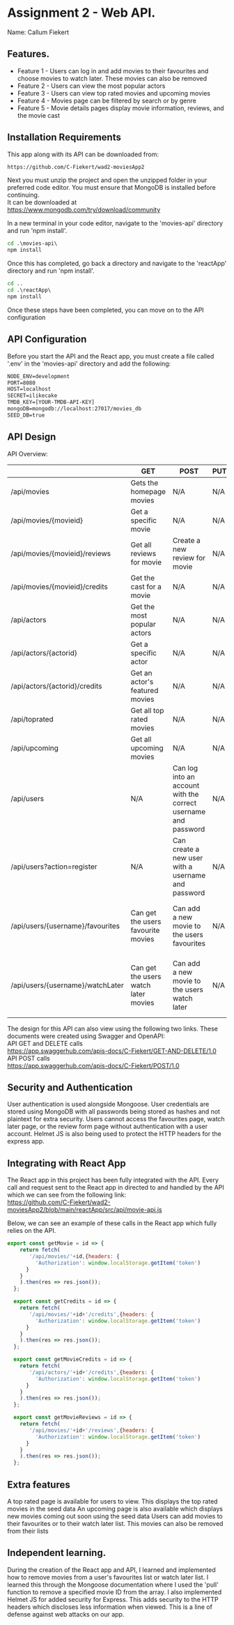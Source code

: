 # Assignment 2 - Web API.

Name: Callum Fiekert

## Features.

 + Feature 1 - Users can log in and add movies to their favourites and choose movies to watch later. These movies can also be removed
 + Feature 2 - Users can view the most popular actors
 + Feature 3 - Users can view top rated movies and upcoming movies
 + Feature 4 - Movies page can be filtered by search or by genre
 + Feature 5 - Movie details pages display movie information, reviews, and the movie cast

## Installation Requirements

This app along with its API can be downloaded from:

```bat
https://github.com/C-Fiekert/wad2-moviesApp2
```

Next you must unzip the project and open the unzipped folder in your preferred code editor.
You must ensure that MongoDB is installed before continuing.  
It can be downloaded at https://www.mongodb.com/try/download/community

In a new terminal in your code editor, navigate to the 'movies-api' directory and run 'npm install'.

```bat
cd .\movies-api\
npm install
```

Once this has completed, go back a directory and navigate to the 'reactApp' directory and run 'npm install'.

```bat
cd ..
cd .\reactApp\
npm install
```

Once these steps have been completed, you can move on to the API configuration

## API Configuration
Before you start the API and the React app, you must create a file called '.env' in the 'movies-api' directory and add the following:

```bat
NODE_ENV=development
PORT=8080
HOST=localhost
SECRET=ilikecake
TMDB_KEY=[YOUR-TMDB-API-KEY]
mongoDB=mongodb://localhost:27017/movies_db
SEED_DB=true
```

## API Design
API Overview:

|  | GET | POST | PUT | DELETE
| -- | -- | -- | -- | -- 
| /api/movies |Gets the homepage movies | N/A | N/A | N/A
| /api/movies/{movieid} | Get a specific movie | N/A | N/A | N/A
| /api/movies/{movieid}/reviews | Get all reviews for movie | Create a new review for movie | N/A | N/A 
| /api/movies/{movieid}/credits | Get the cast for a movie | N/A | N/A | N/A 
| /api/actors | Get the most popular actors | N/A | N/A | N/A  
| /api/actors/{actorid} | Get a specific actor | N/A | N/A | N/A  
| /api/actors/{actorid}/credits | Get an actor's featured movies | N/A | N/A | N/A 
| /api/toprated | Get all top rated movies | N/A | N/A | N/A  
| /api/upcoming | Get all upcoming movies | N/A | N/A | N/A  
| /api/users | N/A | Can log into an account with the correct username and password | N/A | N/A  
| /api/users?action=register | N/A | Can create a new user with a username and password | N/A | N/A  
| /api/users/{username}/favourites | Can get the users favourite movies | Can add a new movie to the users favourites | N/A | Can remove a movie from the users favourites  
| /api/users/{username}/watchLater | Can get the users watch later movies | Can add a new movie to the users watch later | N/A | Can remove a movie from the users watch later  

The design for this API can also view using the following two links. These documents were created using Swagger and OpenAPI:  
API GET and DELETE calls  
https://app.swaggerhub.com/apis-docs/C-Fiekert/GET-AND-DELETE/1.0  
API POST calls  
https://app.swaggerhub.com/apis-docs/C-Fiekert/POST/1.0  

## Security and Authentication
User authentication is used alongside Mongoose. User credentials are stored using MongoDB with all passwords being stored as hashes and not plaintext for extra security.
Users cannot access the favourites page, watch later page, or the review form page without authentication with a user account. Helmet JS is also being used to protect the HTTP headers for the express app.

## Integrating with React App

The React app in this project has been fully integrated with the API. Every call and request sent to the React app in directed to and handled by the API which we can see from the following link:  
https://github.com/C-Fiekert/wad2-moviesApp2/blob/main/reactApp/src/api/movie-api.js

Below, we can see an example of these calls in the React app which fully relies on the API.

~~~Javascript
export const getMovie = id => {
    return fetch(
       '/api/movies/'+id,{headers: {
         'Authorization': window.localStorage.getItem('token')
      }
    }
    ).then(res => res.json());
  };

  export const getCredits = id => {
    return fetch(
       '/api/movies/'+id+'/credits',{headers: {
         'Authorization': window.localStorage.getItem('token')
      }
    }
    ).then(res => res.json());
  };

  export const getMovieCredits = id => {
    return fetch(
       '/api/actors/'+id+'/credits',{headers: {
         'Authorization': window.localStorage.getItem('token')
      }
    }
    ).then(res => res.json());
  };

  export const getMovieReviews = id => {
    return fetch(
       '/api/movies/'+id+'/reviews',{headers: {
         'Authorization': window.localStorage.getItem('token')
      }
    }
    ).then(res => res.json());
  };
~~~

## Extra features

A top rated page is available for users to view. This displays the top rated movies in the seed data
An upcoming page is also available which displays new movies coming out soon using the seed data
Users can add movies to their favourites or to their watch later list. This movies can also be removed from their lists

## Independent learning.

During the creation of the React app and API, I learned and implemented how to remove movies from a user's favourites list or watch later list. I learned this through the Mongoose documentation where I used the 'pull' function to remove a specified movie ID from the array.
I also implemented Helmet JS for added security for Express. This adds security to the HTTP headers which discloses less information when viewed. This is a line of defense against web attacks on our app.